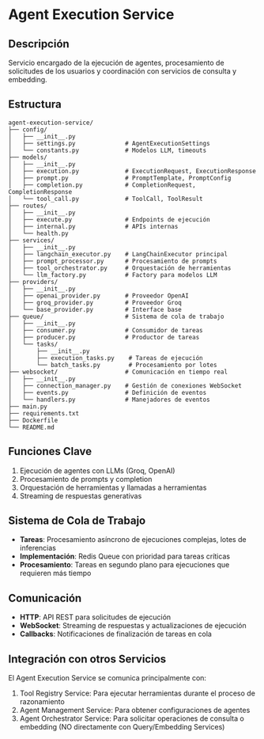 # Agent Execution Service

## Descripción
Servicio encargado de la ejecución de agentes, procesamiento de solicitudes de los usuarios y coordinación con servicios de consulta y embedding.

## Estructura
```
agent-execution-service/
├── config/
│   ├── __init__.py
│   ├── settings.py              # AgentExecutionSettings
│   └── constants.py             # Modelos LLM, timeouts
├── models/
│   ├── __init__.py
│   ├── execution.py             # ExecutionRequest, ExecutionResponse
│   ├── prompt.py                # PromptTemplate, PromptConfig
│   ├── completion.py            # CompletionRequest, CompletionResponse
│   └── tool_call.py             # ToolCall, ToolResult
├── routes/
│   ├── __init__.py
│   ├── execute.py               # Endpoints de ejecución
│   ├── internal.py              # APIs internas
│   └── health.py
├── services/
│   ├── __init__.py
│   ├── langchain_executor.py    # LangChainExecutor principal
│   ├── prompt_processor.py      # Procesamiento de prompts
│   ├── tool_orchestrator.py     # Orquestación de herramientas
│   └── llm_factory.py           # Factory para modelos LLM
├── providers/
│   ├── __init__.py
│   ├── openai_provider.py       # Proveedor OpenAI
│   ├── groq_provider.py         # Proveedor Groq
│   └── base_provider.py         # Interface base
├── queue/                       # Sistema de cola de trabajo
│   ├── __init__.py
│   ├── consumer.py              # Consumidor de tareas
│   ├── producer.py              # Productor de tareas
│   └── tasks/
│       ├── __init__.py
│       ├── execution_tasks.py    # Tareas de ejecución
│       └── batch_tasks.py        # Procesamiento por lotes
├── websocket/                   # Comunicación en tiempo real
│   ├── __init__.py
│   ├── connection_manager.py    # Gestión de conexiones WebSocket
│   ├── events.py                # Definición de eventos
│   └── handlers.py              # Manejadores de eventos
├── main.py
├── requirements.txt
├── Dockerfile
└── README.md
```

## Funciones Clave
1. Ejecución de agentes con LLMs (Groq, OpenAI)
2. Procesamiento de prompts y completion
3. Orquestación de herramientas y llamadas a herramientas
4. Streaming de respuestas generativas

## Sistema de Cola de Trabajo
- **Tareas**: Procesamiento asíncrono de ejecuciones complejas, lotes de inferencias
- **Implementación**: Redis Queue con prioridad para tareas críticas
- **Procesamiento**: Tareas en segundo plano para ejecuciones que requieren más tiempo

## Comunicación
- **HTTP**: API REST para solicitudes de ejecución
- **WebSocket**: Streaming de respuestas y actualizaciones de ejecución
- **Callbacks**: Notificaciones de finalización de tareas en cola

## Integración con otros Servicios
El Agent Execution Service se comunica principalmente con:
1. Tool Registry Service: Para ejecutar herramientas durante el proceso de razonamiento
2. Agent Management Service: Para obtener configuraciones de agentes
3. Agent Orchestrator Service: Para solicitar operaciones de consulta o embedding (NO directamente con Query/Embedding Services)